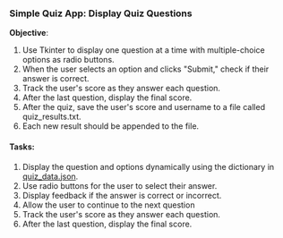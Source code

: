 ### **Simple Quiz App: Display Quiz Questions**

**Objective**: 
1. Use Tkinter to display one question at a time with multiple-choice options as radio buttons.
2. When the user selects an option and clicks "Submit," check if their answer is correct.
3. Track the user's score as they answer each question.
4. After the last question, display the final score.
5. After the quiz, save the user's score and username to a file called quiz_results.txt.
6. Each new result should be appended to the file.

#### **Tasks:**

1. Display the question and options dynamically using the dictionary in [quiz_data.json](quiz_data.json).
2. Use radio buttons for the user to select their answer.
3. Display feedback if the answer is correct or incorrect.
4. Allow the user to continue to the next question 
5. Track the user's score as they answer each question.
6. After the last question, display the final score.


